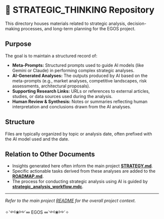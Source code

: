 # 🧠 STRATEGIC_THINKING Repository

This directory houses materials related to strategic analysis, decision-making processes, and long-term planning for the EGOS project.

## Purpose

The goal is to maintain a structured record of:

*   **Meta-Prompts:** Structured prompts used to guide AI models (like Gemini or Claude) in performing complex strategic analyses.
*   **AI-Generated Analyses:** The outputs produced by AI based on the meta-prompts (e.g., market analyses, competitive landscapes, risk assessments, architectural proposals).
*   **Supporting Research Links:** URLs or references to external articles, studies, or data sources used during the analysis.
*   **Human Review & Synthesis:** Notes or summaries reflecting human interpretation and conclusions drawn from the AI analyses.

## Structure

Files are typically organized by topic or analysis date, often prefixed with the AI model used and the date.

## Relation to Other Documents

*   Insights generated here often inform the main project **[STRATEGY.md](../../docs/STRATEGY.md)**.
*   Specific actionable tasks derived from these analyses are added to the **[ROADMAP.md](../../ROADMAP.md)**.
*   The process for conducting strategic analysis using AI is guided by **[strategic_analysis_workflow.mdc](../../.cursor/rules/strategic_analysis_workflow.mdc)**.

---

*Refer to the main project [README](../../README.md) for the overall project context.*

✧༺❀༻∞ EGOS ∞༺❀༻✧
